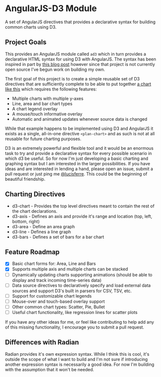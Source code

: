 # AngularJS-D3 Module

A set of AngularJS directives that provides a declarative syntax for building
common charts using D3.

## Project Goals

This provides an AngularJS module called `ad3` which in turn provides a
declarative HTML syntax for using D3 with AngularJS. The syntax has been
inspired in part by [this blog post][radian] however since that project is not
currently open source I've begun work on building my own.

The first goal of this project is to create a simple reusable set of D3
directives that are sufficiently complete to be able to put together
[a chart like this](http://j.mp/10FJZNy) which requires the following features:

- Multiple charts with multiple y-axes
- Line, area and bar chart types
- A chart legend overlay
- A mouse/touch informative overlay
- Automatic and animated updates whenever source data is changed

While that example happens to be implemented using D3 and AngularJS it exists
as a single, all-in-one directive `<plan-chart>` and as such is not at all
reusable for future charting purposes.

D3 is an extremely powerful and flexible tool and it would be an enormous task
to try and provide a declarative syntax for every possible scenario in which d3
be useful. So for now I'm just developing a basic charting and graphing syntax
but I am interested in the larger possibilities. If you have ideas and are
interested in lending a hand, please open an issue, submit a pull request or
just ping me [@lucisferre](https://twitter.com/lucisferre). This could be the
beginning of beautiful friendship.

## Charting Directives

- d3-chart - Provides the top level directives meant to contain the rest of the
  chart declarations.
- d3-axis - Defines an axis and provide it's range and location (top, left,
  bottom, right)
- d3-area - Define an area graph
- d3-line - Defines a line graph
- d3-bars - Defines a set of bars for a bar chart


## Feature Roadmap

- [x] Basic chart forms for: Area, Line and Bars
- [x] Supports multiple axis and multiple charts can be stacked
- [ ] Dynamically updating charts supporting animations (should be able to
display and track incoming time-series data)
- [ ] Data source directives to declaratively specify and load external data
sources and support D3's built in parsers for CSV, TSV, etc.
- [ ] Support for customizable chart legends
- [ ] Mouse-over and touch-based overlay support
- [ ] Other common chart types: Scatter, Pie, Bullet
- [ ] Useful chart functionality, like regression lines for scatter plots

If you have any other ideas for me, or feel like contributing to help add any
of this missing functionality, I encourage you to submit a pull request.


## Differences with Radian

Radian provides it's own expression syntax. While I think this is cool, it's
outside the scope of what I want to build and I'm not sure if introducing
another expression syntax is necessarily a good idea. For now I'm building with
the assumption that it won't be needed.


[radian]: http://www.skybluetrades.net/blog/posts/2013/04/24/radian/
